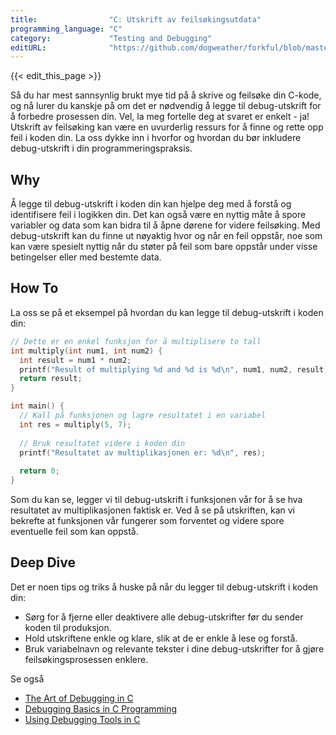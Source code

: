 ```yaml
---
title:                "C: Utskrift av feilsøkingsutdata"
programming_language: "C"
category:             "Testing and Debugging"
editURL:              "https://github.com/dogweather/forkful/blob/master/content/no/c/printing-debug-output.md"
---
```


{{< edit_this_page >}}

Så du har mest sannsynlig brukt mye tid på å skrive og feilsøke din C-kode, og nå lurer du kanskje på om det er nødvendig å legge til debug-utskrift for å forbedre prosessen din. Vel, la meg fortelle deg at svaret er enkelt - ja! Utskrift av feilsøking kan være en uvurderlig ressurs for å finne og rette opp feil i koden din. La oss dykke inn i hvorfor og hvordan du bør inkludere debug-utskrift i din programmeringspraksis.

## Why
Å legge til debug-utskrift i koden din kan hjelpe deg med å forstå og identifisere feil i logikken din. Det kan også være en nyttig måte å spore variabler og data som kan bidra til å åpne dørene for videre feilsøking. Med debug-utskrift kan du finne ut nøyaktig hvor og når en feil oppstår, noe som kan være spesielt nyttig når du støter på feil som bare oppstår under visse betingelser eller med bestemte data.

## How To
La oss se på et eksempel på hvordan du kan legge til debug-utskrift i koden din:
```C
// Dette er en enkel funksjon for å multiplisere to tall
int multiply(int num1, int num2) {
  int result = num1 * num2;
  printf("Result of multiplying %d and %d is %d\n", num1, num2, result); // debug-utskrift
  return result;
}

int main() {
  // Kall på funksjonen og lagre resultatet i en variabel
  int res = multiply(5, 7);
  
  // Bruk resultatet videre i koden din
  printf("Resultatet av multiplikasjonen er: %d\n", res);
  
  return 0;
}
```

Som du kan se, legger vi til debug-utskrift i funksjonen vår for å se hva resultatet av multiplikasjonen faktisk er. Ved å se på utskriften, kan vi bekrefte at funksjonen vår fungerer som forventet og videre spore eventuelle feil som kan oppstå.

## Deep Dive
Det er noen tips og triks å huske på når du legger til debug-utskrift i koden din:
- Sørg for å fjerne eller deaktivere alle debug-utskrifter før du sender koden til produksjon.
- Hold utskriftene enkle og klare, slik at de er enkle å lese og forstå.
- Bruk variabelnavn og relevante tekster i dine debug-utskrifter for å gjøre feilsøkingsprosessen enklere.

Se også
- [The Art of Debugging in C](https://medium.com/@deepu105/the-art-of-debugging-in-c-6c916bdcb85f)
- [Debugging Basics in C Programming](https://www.freecodecamp.org/news/debugging-basics-in-c-programming/)
- [Using Debugging Tools in C](https://docs.microsoft.com/en-us/previous-versions/visualstudio/visual-studio-2013/8y2sy99b(v=vs.120))